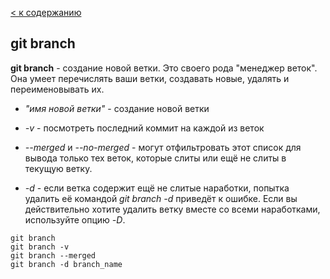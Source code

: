 [< к содержанию](./readme.md)

## git branch

**git branch** - создание новой ветки. Это своего рода "менеджер веток". Она умеет перечислять ваши ветки, создавать новые, удалять и переименовывать их.

+  _"имя новой ветки"_ - создание новой ветки

+  _-v_ - посмотреть последний коммит на каждой из веток

+  _--merged_ и _--no-merged_ - могут отфильтровать этот список для вывода только тех веток, которые слиты или ещё не слиты в текущую ветку.

+  _-d_ - если ветка содержит ещё не слитые наработки, попытка удалить её командой _git branch -d_ приведёт к ошибке. Если вы действительно хотите удалить ветку вместе со всеми наработками, используйте опцию _-D_.

```bash=
git branch
git branch -v
git branch --merged
git branch -d branch_name
```